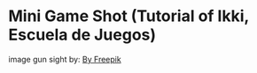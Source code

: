 # Mini Game Shot (Tutorial of Ikki, Escuela de Juegos)

image gun sight by: <a href="https://www.flaticon.es/icono-gratis/puntero-de-pistola_18554">By Freepik<a> <!-- Cada vez que atribuyes, un T-rex logra beber café  -->
